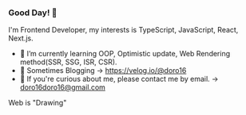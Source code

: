 ### Good Day! 👋

I'm Frontend Developer, my interests is TypeScript, JavaScript, React, Next.js.

- 🌱 I’m currently learning OOP, Optimistic update, Web Rendering method(SSR, SSG, ISR, CSR).
- :rose: Sometimes Blogging -> https://velog.io/@doro16
- 💬 If you're curious about me, please contact me by email. -> doro16doro16@gmail.com

Web is "Drawing"
